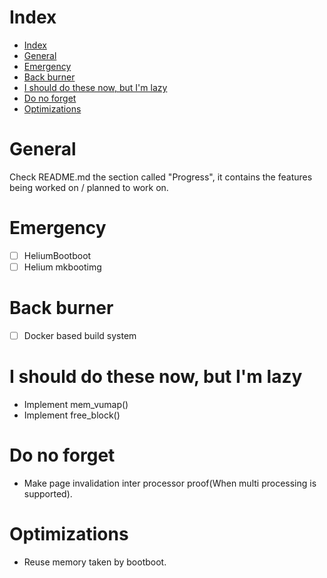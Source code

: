 # Index
- [Index](#index)
- [General](#general)
- [Emergency](#emergency)
- [Back burner](#back-burner)
- [I should do these now, but I'm lazy](#i-should-do-these-now-but-im-lazy)
- [Do no forget](#do-no-forget)
- [Optimizations](#optimizations)

# General
Check README.md the section called "Progress", it contains the features being
worked on / planned to work on.

# Emergency
* [ ] HeliumBootboot
* [ ] Helium mkbootimg

# Back burner
* [ ] Docker based build system

# I should do these now, but I'm lazy
* Implement mem_vumap()
* Implement free_block()

# Do no forget
* Make page invalidation inter processor proof(When multi processing is
  supported).

# Optimizations
* Reuse memory taken by bootboot.
